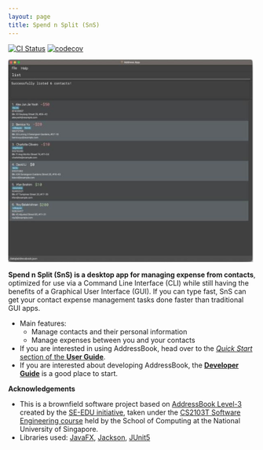 ```yaml
---
layout: page
title: Spend n Split (SnS)
---
```


[![CI Status](https://github.com/AY2324S1-CS2103T-W17-3/tp/workflows/Java%20CI/badge.svg)](https://github.com/AY2324S1-CS2103T-W17-3/tp/actions)
[![codecov](https://codecov.io/gh/AY2324S1-CS2103T-W17-3/tp/branch/master/graph/badge.svg)](https://codecov.io/gh/AY2324S1-CS2103T-W17-3/tp)

![Ui](images/Ui.png)

**Spend n Split (SnS) is a desktop app for managing expense from contacts**, optimized for use via a Command Line Interface (CLI) while still having the benefits of a Graphical User Interface (GUI). If you can type fast, SnS can get your contact expense management tasks done faster than traditional GUI apps.

* Main features:
  * Manage contacts and their personal information
  * Manage expenses between you and your contacts
* If you are interested in using AddressBook, head over to the [_Quick Start_ section of the **User Guide**](UserGuide.html#quick-start).
* If you are interested about developing AddressBook, the [**Developer Guide**](DeveloperGuide.html) is a good place to start.


**Acknowledgements**
* This is a brownfield software project based on [AddressBook Level-3](https://se-education.org/addressbook-level3/) created by the [SE-EDU initiative](https://se-education.org), taken under the [CS2103T Software Engineering course](https://nus-cs2103-ay2223s1.github.io/website/index.html) held by the School of Computing at the National University of Singapore.
* Libraries used: [JavaFX](https://openjfx.io/), [Jackson](https://github.com/FasterXML/jackson), [JUnit5](https://github.com/junit-team/junit5)
